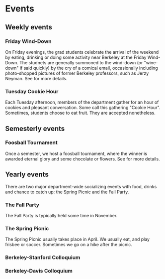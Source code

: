 # Events

## Weekly events

### Friday Wind-Down

On Friday evenings, the grad students celebrate the arrival of the weekend by eating, drinking
or doing some activity near Berkeley at the Friday Wind-Down. The studnets are generally
summoned to the wind-down (or "wine-down" if said quickly) by the cry of a comical email,
occasionally including photo-shopped pictures of former Berkeley professors, such as Jerzy
Neyman. See [](/pages/winddowns.md) for more details.

### Tuesday Cookie Hour

Each Tuesday afternoon, members of the department gather for an hour of cookies and pleasant
conversation. Some call this gathering "Cookie Hour". Sometimes, students choose to eat fruit.
They are accepted nonetheless.

## Semesterly events

### Foosball Tournament

Once a semester, we host a foosball tournament, where the winner is awarded eternal glory and
some chocolate or flowers. See [](/pages/foosball.md) for more details.

## Yearly events

There are two major department-wide socializing events with food, drinks and chance to catch
up: the Spring Picnic and the Fall Party.

### The Fall Party

The Fall Party is typically held some time in November.

### The Spring Picnic

The Spring Picnic usually takes place in April. We usually eat, and play frisbee or soccer.
Sometimes we go on a hike after the picnic.

### Berkeley-Stanford Colloquium

### Berkeley-Davis Colloquium
